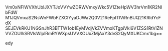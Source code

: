 Vm0xNFlWVXhUblJXYTJoVVYwZDRWVmxyWkc5V1ZteHpWV3hrVm1KR2NIbFdW
M1JQVmxaS2NsWnFWbFZXClYyaDJWa2Q0V21ReFpITlViRnBUQ21KRldYcFdX
SEJEVkRKU1NGSnJhR3BTTW1ob1EyMVdjVkZVVmxKTgpiVkl6V1ZSS1RtVlZN
VVZOUlhSRVlsWlplRmRYWXpsUVVXOUxZMjAxY3dvS2QyMXUKCmx1bg==

edy